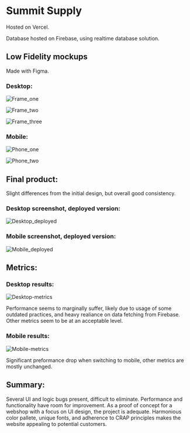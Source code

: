 # Summit Supply

Hosted on Vercel.

Database hosted on Firebase, using realtime database solution.

## Low Fidelity mockups

Made with Figma.

### Desktop:

![Frame_one](img/Frame1.png)

![Frame_two](img/Frame2.png)

![Frame_three](img/Frame3.png)

### Mobile:

![Phone_one](img/Phone.png)

![Phone_two](img/Phone1.png)

## Final product:

Slight differences from the initial design, but overall good consistency.


### Desktop screenshot, deployed version:

![Desktop_deployed](img/desk-dep.png)

### Mobile screenshot, deployed version:

![Mobile_deployed](img/mob-dep.png)


## Metrics:

### Desktop results:

![Desktop-metrics](img/desk-ins.png)

Performance seems to marginally suffer, likely due to usage of some outdated practices, and heavy realiance on data fetching from Firebase. Other metrics seem to be at an acceptable level.



### Mobile results:

![Mobile-metrics](img/mob-ins.png)

Significant preformance drop when switching to mobile, other metrics are mostly unchanged.

## Summary:

Several UI and logic bugs present, difficult to eliminate. Performance and functionality have room for improvement. As a proof of concept for a webshop with a focus on UI design, the project is adequate. Harmonious color pallete, unique fonts, and adherence to CRAP principles makes the website appealing to potential customers.